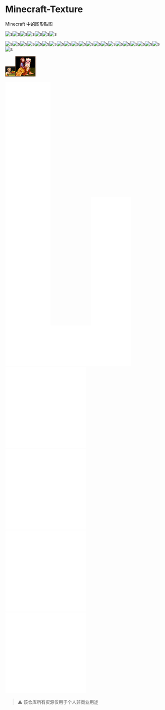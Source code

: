 # Minecraft-Texture

Minecraft 中的图形贴图

![s](./贴图/item/ico/pufferfish_bucket.ico)![s](./贴图/item/ico/book.ico)![s](./贴图/item/ico/cooked_porkchop.ico)![s](./贴图/item/ico/diamond.ico)![s](./贴图/item/ico/feather.ico)![s](./贴图/item/ico/glow_berries.ico)![s](./贴图/item/ico/honey_bottle.ico)

![s](./贴图/item/ico/knowledge_book.ico)![s](./贴图/item/ico/iron_sword.ico)![s](./贴图/item/ico/lantern.ico)![s](./贴图/item/ico/music_disc_5.ico)![s](./贴图/item/ico/nether_star.ico)![s](./贴图/item/ico/recovery_compass_22.ico)![s](./贴图/item/ico/shears.ico)![s](./贴图/item/ico/sweet_berries.ico)![s](./贴图/item/ico/water_bucket.ico)![s](./贴图/block/ico/acacia_sapling.ico)![s](./贴图/block/ico/slime_block.ico)![s](./贴图/block/ico/white_stained_glass.ico)![s](./贴图/block/ico/wither_rose.ico)![s](./贴图/mob_effect/ico/absorption.ico)![s](./贴图/mob_effect/ico/bad_omen.ico)![s](./贴图/mob_effect/ico/blindness.ico)![s](./贴图/mob_effect/ico/conduit_power.ico)![s](./贴图/mob_effect/ico/darkness.ico)![s](./贴图/mob_effect/ico/dolphins_grace.ico)![s](./贴图/mob_effect/ico/fire_resistance.ico)![s](./贴图/mob_effect/ico/glowing.ico)![s](./贴图/mob_effect/ico/slow_falling.ico)

![s](./贴图/painting/bust.png)![s](./贴图/painting/pigscene.png)



![s](./贴图/font/accented.png)![s](./贴图/font/ascii.png)![s](./贴图/font/nonlatin_european.png)![s](./贴图/font/unicode_page_3a.png)![s](./贴图/font/unicode_page_3b.png)![s](./贴图/font/unicode_page_15.png)![s](./贴图/font/unicode_page_aa.png)

> :warning: 该仓库所有资源仅用于个人非商业用途
